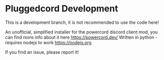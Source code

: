 # Pluggedcord Development

This is a development branch, it is not recommended to use the code here!

An unofficial, simplified installer for the powercord discord client mod, you can find more info about it here https://powercord.dev/
Written in python - requires nodejs to work https://nodejs.org

If you find an issue, please report it!
